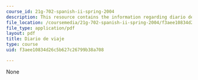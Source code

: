 ```yaml
---
course_id: 21g-702-spanish-ii-spring-2004
description: This resource contains the information regarding diario de viaje.
file_location: /coursemedia/21g-702-spanish-ii-spring-2004/f3aee10834d26c5b627c26799b38a708_MIT21G_702S04_diari.pdf
file_type: application/pdf
layout: pdf
title: Diario de viaje
type: course
uid: f3aee10834d26c5b627c26799b38a708

---
```

None
